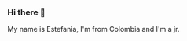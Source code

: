 ### Hi there 👋
My name is Estefania, I'm from Colombia and  I'm a jr.
<!--
**TefaSalcedo/TefaSalcedo** is a ✨ _special_ ✨ repository because its `README.md` (this file) appears on your GitHub profile.

Here are some ideas to get you started:

- 🌱 I'm currently learning CSS advanced and JavaScript with React. I'm excited to learn more about these technologies and how they can be used to create beautiful and interactive web applications.

### Skills
-->
